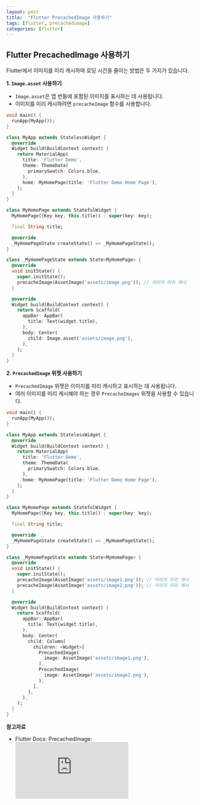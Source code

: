 ```yaml
---
layout: post
title:  "Flutter PrecachedImage 사용하기"
tags: [flutter, precachedimage]
categories: [flutter]
---
```


## Flutter PrecachedImage 사용하기

Flutter에서 이미지를 미리 캐시하여 로딩 시간을 줄이는 방법은 두 가지가 있습니다.

**1. `Image.asset` 사용하기**

- `Image.asset`은 앱 번들에 포함된 이미지를 표시하는 데 사용됩니다.
- 이미지를 미리 캐시하려면 `precacheImage` 함수를 사용합니다.


```dart
void main() {
  runApp(MyApp());
}

class MyApp extends StatelessWidget {
  @override
  Widget build(BuildContext context) {
    return MaterialApp(
      title: 'Flutter Demo',
      theme: ThemeData(
        primarySwatch: Colors.blue,
      ),
      home: MyHomePage(title: 'Flutter Demo Home Page'),
    );
  }
}

class MyHomePage extends StatefulWidget {
  MyHomePage({Key key, this.title}) : super(key: key);

  final String title;

  @override
  _MyHomePageState createState() => _MyHomePageState();
}

class _MyHomePageState extends State<MyHomePage> {
  @override
  void initState() {
    super.initState();
    precacheImage(AssetImage('assets/image.png')); // 이미지 미리 캐시
  }

  @override
  Widget build(BuildContext context) {
    return Scaffold(
      appBar: AppBar(
        title: Text(widget.title),
      ),
      body: Center(
        child: Image.asset('assets/image.png'),
      ),
    );
  }
}
```


**2. `PrecachedImage` 위젯 사용하기**

- `PrecachedImage` 위젯은 이미지를 미리 캐시하고 표시하는 데 사용됩니다.
- 여러 이미지를 미리 캐시해야 하는 경우 `PrecacheImages` 위젯을 사용할 수 있습니다.



```dart
void main() {
  runApp(MyApp());
}

class MyApp extends StatelessWidget {
  @override
  Widget build(BuildContext context) {
    return MaterialApp(
      title: 'Flutter Demo',
      theme: ThemeData(
        primarySwatch: Colors.blue,
      ),
      home: MyHomePage(title: 'Flutter Demo Home Page'),
    );
  }
}

class MyHomePage extends StatefulWidget {
  MyHomePage({Key key, this.title}) : super(key: key);

  final String title;

  @override
  _MyHomePageState createState() => _MyHomePageState();
}

class _MyHomePageState extends State<MyHomePage> {
  @override
  void initState() {
    super.initState();
    precacheImage(AssetImage('assets/image1.png')); // 이미지 미리 캐시
    precacheImage(AssetImage('assets/image2.png')); // 이미지 미리 캐시
  }

  @override
  Widget build(BuildContext context) {
    return Scaffold(
      appBar: AppBar(
        title: Text(widget.title),
      ),
      body: Center(
        child: Column(
          children: <Widget>[
            PrecachedImage(
              image: AssetImage('assets/image1.png'),
            ),
            PrecachedImage(
              image: AssetImage('assets/image2.png'),
            ),
          ],
        ),
      ),
    );
  }
}
```



**참고자료**

- Flutter Docs: PrecachedImage: ![flutter.dev doc](https://api.flutter.dev/flutter/widgets/precacheImage.html)


